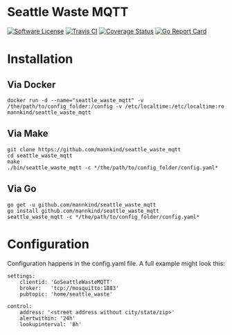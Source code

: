 # Seattle Waste MQTT

[![Software
License](https://img.shields.io/badge/License-MIT-orange.svg?style=flat-square)](https://github.com/mannkind/seattle_waste_mqtt/blob/master/LICENSE.md)
[![Travis CI](https://img.shields.io/travis/mannkind/seattle_waste_mqtt/master.svg?style=flat-square)](https://travis-ci.org/mannkind/seattle_waste_mqtt)
[![Coverage Status](https://img.shields.io/codecov/c/github/mannkind/seattle_waste_mqtt/master.svg)](http://codecov.io/github/mannkind/seattle_waste_mqtt?branch=master)
[![Go Report Card](https://goreportcard.com/badge/github.com/mannkind/seattle_waste_mqtt)](https://goreportcard.com/report/github.com/mannkind/seattle_waste_mqtt)

# Installation

## Via Docker
```
docker run -d --name="seattle_waste_mqtt" -v /the/path/to/config_folder:/config -v /etc/localtime:/etc/localtime:ro mannkind/seattle_waste_mqtt
```

## Via Make
```
git clone https://github.com/mannkind/seattle_waste_mqtt
cd seattle_waste_mqtt
make
./bin/seattle_waste_mqtt -c */the/path/to/config_folder/config.yaml*
```

## Via Go
```
go get -u github.com/mannkind/seattle_waste_mqtt
go install github.com/mannkind/seattle_waste_mqtt
seattle_waste_mqtt -c */the/path/to/config_folder/config.yaml*
```

# Configuration

Configuration happens in the config.yaml file. A full example might look this:

```
settings:
    clientid: 'GoSeattleWasteMQTT'
    broker:   'tcp://mosquitto:1883'
    pubtopic: 'home/seattle_waste'

control:
    address: '<street address without city/state/zip>'
    alertwithin: '24h'
    lookupinterval: '8h'
```
